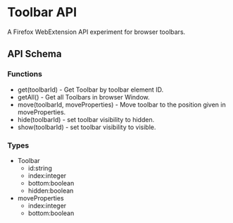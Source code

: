 Toolbar API
========

A Firefox WebExtension API experiment for browser toolbars.

## API Schema

### Functions

- get(toolbarId) - Get Toolbar by toolbar element ID.
- getAll() - Get all Toolbars in browser Window.
- move(toolbarId, moveProperties) - Move toolbar to the position given in moveProperties. 
- hide(toolbarId) - set toolbar visibility to hidden.
- show(toolbarId) - set toolbar visibility to visible.

### Types

- Toolbar
    - id:string
    - index:integer
    - bottom:boolean
    - hidden:boolean
- moveProperties
    - index:integer
    - bottom:boolean